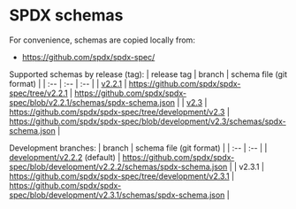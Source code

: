 <!--
#
# Licensed to the Apache Software Foundation (ASF) under one or more
# contributor license agreements.  See the NOTICE file distributed with
# this work for additional information regarding copyright ownership.
# The ASF licenses this file to You under the Apache License, Version 2.0
# (the "License"); you may not use this file except in compliance with
# the License.  You may obtain a copy of the License at
#
#     http://www.apache.org/licenses/LICENSE-2.0
#
# Unless required by applicable law or agreed to in writing, software
# distributed under the License is distributed on an "AS IS" BASIS,
# WITHOUT WARRANTIES OR CONDITIONS OF ANY KIND, either express or implied.
# See the License for the specific language governing permissions and
# limitations under the License.
#
-->

# SPDX schemas

For convenience, schemas are copied locally from:
- https://github.com/spdx/spdx-spec/

Supported schemas by release (tag):
| release tag | branch | schema file (git format) |
| :-- | :-- | :-- |
| [v2.2.1](https://github.com/spdx/spdx-spec/releases/tag/v2.2.1) | https://github.com/spdx/spdx-spec/tree/v2.2.1 | https://github.com/spdx/spdx-spec/blob/v2.2.1/schemas/spdx-schema.json |
| [v2.3](https://github.com/spdx/spdx-spec/releases/tag/v2.3) | https://github.com/spdx/spdx-spec/tree/development/v2.3 | https://github.com/spdx/spdx-spec/blob/development/v2.3/schemas/spdx-schema.json |


Development branches:
| branch | schema file (git format) |
| :-- | :-- |
| [development/v2.2.2](https://github.com/spdx/spdx-spec/tree/development/v2.2.2) (default) | https://github.com/spdx/spdx-spec/blob/development/v2.2.2/schemas/spdx-schema.json |
| v2.3.1 | https://github.com/spdx/spdx-spec/tree/development/v2.3.1 | https://github.com/spdx/spdx-spec/blob/development/v2.3.1/schemas/spdx-schema.json |
